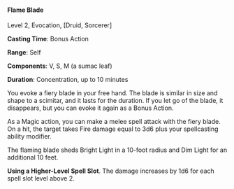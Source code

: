 #### Flame Blade

Level 2, Evocation, [Druid, Sorcerer]

**Casting Time**: Bonus Action

**Range**: Self

**Components**: V, S, M (a sumac leaf)

**Duration**: Concentration, up to 10 minutes

You evoke a fiery blade in your free hand. The blade is similar in size and shape to a scimitar, and it lasts for the duration. If you let go of the blade, it disappears, but you can evoke it again as a Bonus Action.

As a Magic action, you can make a melee spell attack with the fiery blade. On a hit, the target takes Fire damage equal to 3d6 plus your spellcasting ability modifier.

The flaming blade sheds Bright Light in a 10-foot radius and Dim Light for an additional 10 feet.

**Using a Higher-Level Spell Slot**. The damage increases by 1d6 for each spell slot level above 2.